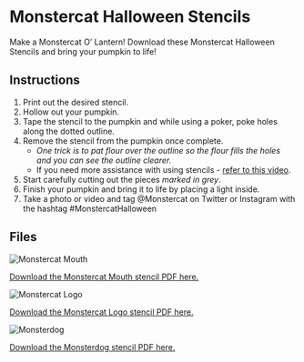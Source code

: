# Monstercat Halloween Stencils

Make a Monstercat O’ Lantern! Download these Monstercat Halloween Stencils and bring your pumpkin to life!

## Instructions
1. Print out the desired stencil.
2. Hollow out your pumpkin.
3. Tape the stencil to the pumpkin and while using a poker, poke holes along the dotted outline.
4. Remove the stencil from the pumpkin once complete.
	* _One trick is to pat flour over the outline so the flour fills the holes and you can see the outline clearer._
	* If you need more assistance with using stencils - [refer to this video](https://www.youtube.com/watch?v=GtKPd59lst4).
5. Start carefully cutting out the pieces *marked in grey*.
6. Finish your pumpkin and bring it to life by placing a light inside.
7. Take a photo or video and tag @Monstercat on Twitter or Instagram with the hashtag #MonstercatHalloween

## Files

![Monstercat Mouth](https://assets.monstercat.com/halloween/MonstercatPumpkinStencils-Mouth.png?image_width=264)

[Download the Monstercat Mouth stencil PDF here.](https://assets.monstercat.com/halloween/MonstercatPumpkinStencils-Mouth.pdf)


![Monstercat Logo](https://assets.monstercat.com/halloween/MonstercatPumpkinStencils-Cat.png?image_width=264)

[Download the Monstercat Logo stencil PDF here.](https://assets.monstercat.com/halloween/MonstercatPumpkinStencils-Cat.pdf)


![Monsterdog](https://assets.monstercat.com/halloween/MonstercatPumpkinStencils-Dog.png?image_width=264)

[Download the Monsterdog stencil PDF here.](https://assets.monstercat.com/halloween/MonstercatPumpkinStencils-Dog.pdf)
